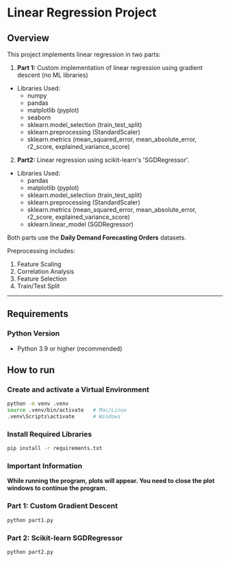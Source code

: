 # Linear Regression Project

## Overview
This project implements linear regression in two parts:

1. **Part 1:** Custom implementation of linear regression using gradient descent (no ML libraries)
  - Libraries Used:
    - numpy
    - pandas
    - matplotlib (pyplot)
    - seaborn
    -  sklearn.model_selection (train_test_split)
    -  sklearn.preprocessing (StandardScaler)
    -  sklearn.metrics (mean_squared_error, mean_absolute_error, r2_score, explained_variance_score)
2. **Part2:** Linear regression using scikit-learn's 'SGDRegressor'.
  - Libraries Used:
    - pandas
    - matplotlib (pyplot)
    -  sklearn.model_selection (train_test_split)
    -  sklearn.preprocessing (StandardScaler)
    -  sklearn.metrics (mean_squared_error, mean_absolute_error, r2_score, explained_variance_score)
    -  sklearn.linear_model (SGDRegressor)

Both parts use the **Daily Demand Forecasting Orders** datasets. 

Preprocessing includes:
1. Feature Scaling
2. Correlation Analysis
3. Feature Selection
4. Train/Test Split

---

## Requirements

### Python Version
- Python 3.9 or higher (recommended)

## How to run
### Create and activate a Virtual Environment
```bash
python -m venv .venv
source .venv/bin/activate   # Mac/Linux
.venv\Scripts\activate      # Windows
```

### Install Required Libraries
```bash
pip install -r requirements.txt
```

### Important Information
**While running the program, plots will appear. You need to close the plot windows to continue the program.**

### Part 1: Custom Gradient Descent
```bash
python part1.py
```

### Part 2: Scikit-learn SGDRegressor
```bash
python part2.py
```
